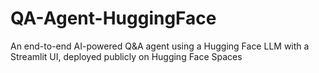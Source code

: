 # QA-Agent-HuggingFace
An end-to-end AI-powered Q&amp;A agent using a Hugging Face LLM with a Streamlit UI, deployed publicly on Hugging Face Spaces
